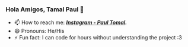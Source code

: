 ### Hola Amigos, Tamal Paul 👋

- 📫 How to reach me: ***[Instagram - Paul Tomal](https://www.instagram.com/_paul__wood/).***
- 😄 Pronouns: He/His
- ⚡ Fun fact: I can code for hours without understanding the project :3


